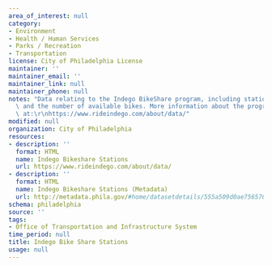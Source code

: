```yaml
---
area_of_interest: null
category:
- Environment
- Health / Human Services
- Parks / Recreation
- Transportation
license: City of Philadelphia License
maintainer: ''
maintainer_email: ''
maintainer_link: null
maintainer_phone: null
notes: "Data relating to the Indego BikeShare program, including station locations\
  \ and the number of available bikes. More information about the program is available\
  \ at:\r\nhttps://www.rideindego.com/about/data/"
modified: null
organization: City of Philadelphia
resources:
- description: ''
  format: HTML
  name: Indego Bikeshare Stations
  url: https://www.rideindego.com/about/data/
- description: ''
  format: HTML
  name: Indego Bikeshare Stations (Metadata)
  url: http://metadata.phila.gov/#home/datasetdetails/555a509d0ae7565761d9578c/representationdetails/5592d91f57efad1c29b97937/
schema: philadelphia
source: ''
tags:
- Office of Transportation and Infrastructure System
time_period: null
title: Indego Bike Share Stations
usage: null
---
```

